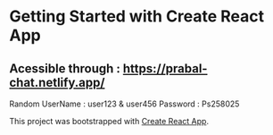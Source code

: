 # Getting Started with Create React App
## Acessible through : https://prabal-chat.netlify.app/

Random UserName : user123 & user456
Password : Ps258025


This project was bootstrapped with [Create React App](https://github.com/facebook/create-react-app).


